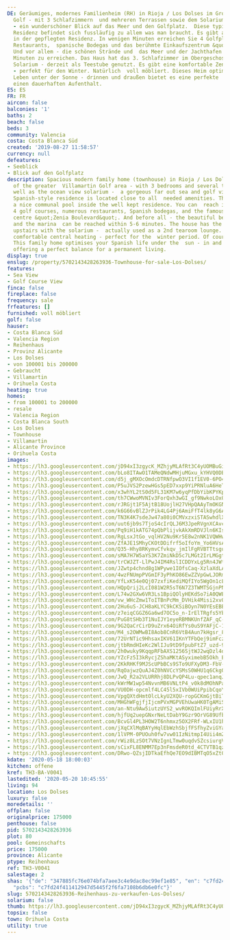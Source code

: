```yaml
---
DE: Geräumiges, modernes Familienheim (RH) in Rioja / Los Dolses im Großraum Villamartin
  Golf - mit 3 Schlafzimmern  und mehreren Terrassen sowie dem Solarium mit Meerblick
  - ein wunderschöner Blick auf das Meer und den Golfplatz.  Diese typisch spanische
  Residenz befindet sich fussläufig zu allem was man braucht. Es gibt auch einen schönen  Gemeinschaftspool
  in der gepflegten Residenz. In wenigen Minuten erreichen Sie 4 Golfplätze, zahlreiche
  Restaurants,  spanische Bodegas und das berühmte Einkaufszentrum &quot;Zenia Boulevard&quot;.
  Und vor allem - die schönen Strände und  das Meer und der Jachthafen sind in 5-6
  Minuten zu erreichen. Das Haus hat das 3. Schlafzimmer im Obergeschoss mit  dem
  Solarium - derzeit als Teestube genutzt. Es gibt eine komfortable Zentralheizung
  - perfekt für den Winter. Natürlich  voll möbliert. Dieses Heim optimiert Ihr spanisches
  Leben unter der Sonne - drinnen und draußen bietet es eine perfekte  Balance für
  einen dauerhaften Aufenthalt.
ES: ES
FR: FR
aircon: false
balconies: '1'
baths: 2
beach: false
beds: 3
community: Valencia
costa: Costa Blanca Süd
created: '2019-08-27 11:58:57'
currency: null
defeatures:
- Seeblick
- Blick auf den Golfplatz
description: Spacious modern family home (townhouse) in Rioja / Los Dolses as part
  of the greater  Villamartin Golf area - with 3 bedrooms and several terraces, as
  well as the ocean view solarium -  a gorgeous far out sea and golf view. This typical
  Spanish-style residence is located close to all  needed amenities. There is also
  a nice communal pool inside the well kept residence. You can  reach in a few minutes
  4 golf courses, numerous restaurants, Spanish bodegas, and the famous  shopping
  centre &quot;Zenia Boulevard&quot;. And before all - the beautiful beaches and sea
  and the marina  can be reached within 5-6 minutes. The house has the 3rd bedroom
  upstairs with the solarium -  actually used as a 2nd tearoom lounge. There is a
  comfortable central heating - perfect for the  winter period. Of course fully furnished.
  This family home optimises your Spanish life under the  sun - in and outside is
  offering a perfect balance for a permanent living.
display: true
enslug: /property/5702143428263936-Townhouse-for-sale-Los-Dolses/
features:
- Sea View
- Golf Course View
finca: false
fireplace: false
frequency: sale
frfeatures: []
furnished: voll möbliert
golf: false
hauser:
- Costa Blanca Süd
- Valencia Region
- Reihenhaus
- Provinz Alicante
- Los Dolses
- von 100001 bis 200000
- Gebraucht
- Villamartin
- Orihuela Costa
heating: true
homes:
- from 100001 to 200000
- resale
- Valencia Region
- Costa Blanca South
- Los Dolses
- Townhouse
- Villamartin
- Alicante Province
- Orihuela Costa
images:
- https://lh3.googleusercontent.com/jD94xI3zgycK_MZhjyMLAfRt3C4yUOMBuGiw3N-v8klBtvR_ZSmzzKrQnJTyyAHhGETIYTFs9zjalysg9Cqbcw=w640-rj-e30-l100
- https://lh3.googleusercontent.com/bLo8ITAwO1TAMeQNdwMHjuMGxu_kYHVQ0DB-9SN1CRJPN0MLn-1apTpONoL-HuU2GEeAVXoC3J3aF3Dxi4Y2=w640-rj-e30-l100
- https://lh3.googleusercontent.com/d5j_gMXOcOmdcDTRNfpwO3VI1f1EV0-6PO4Uk3axNhneRQe2pm6RKnI5HCO_XmInc3ENZ8WE7oex0jDqosfd=w640-rj-e30-l100
- https://lh3.googleusercontent.com/P5uJVS2PzewHGs5pED7xxp9YiPRNluA6HeTWet1wqMhOnjlyXcDc332XLQ0MeJ4Un5bI2n6pPibo8-MAkXAlVw=w640-rj-e30-l100
- https://lh3.googleusercontent.com/x3whYL2tS0d5FL31KM7w6yqPfDbYibKPYKpIA0mSzHkm6afAIMrv2rT_7Q6QHyk0qKTk6rTQvntL2x0prW1a7g=w640-rj-e30-l100
- https://lh3.googleusercontent.com/th7CWwoMVNIv3ForQxh3wGI_gf9NwkoLOxQ-ZaWm9mrLSlro7xK_E4yprfpTk6ehkYEfQJdYrD7OIoJs7Gw=w640-rj-e30-l100
- https://lh3.googleusercontent.com/rJRGjt1F5AjtB18UojlH27VHpQAAyTmOKGNGsbDgNxSRnFqBLSH4ikgqMTtL58Q-9znVsstSDyof_-lF6RpE=w640-rj-e30-l100
- https://lh3.googleusercontent.com/k6G66vBlZJrPik4LG4Pj6AmiFfT4lk8yG6AgFzZBvrkFHV5drQPca8u_FGgkCV28r1fzFIRqpjxo0irq6Ub7=w640-rj-e30-l100
- https://lh3.googleusercontent.com/TN3K4K7sdeJw47a80i0CMVxzxiSTASwhdlX5VFyJDavmIMlQUxnByukIVgLRS1r_POmglNT1CSJ39slaxg=w640-rj-e30-l100
- https://lh3.googleusercontent.com/uut6jb9s7TjoS4cIrQLJ6M3JpeRVgnXCAvc2edyhlQVQ2amL8n7qcdSHAPw_BxQhTySCdD1U7273lD7z2RN7=w640-rj-e30-l100
- https://lh3.googleusercontent.com/Pq9iH1kATG74pQbPlijvkAkXmRDVJln6KIsq78p6bYNlfWTR9ZnzXGtJuWIHi4J7cfTf6L-1iLkOLAwsA0Ir=w640-rj-e30-l100
- https://lh3.googleusercontent.com/RgLsxJtGo_vqlHV2Nu9Kr5E8w2nNK1VQWHw9R4Qg6L9UH3bnNLmWIFbbBBnvbcmnh6ywQu8laPgBbutdnrPW=w640-rj-e30-l100
- https://lh3.googleusercontent.com/ZfAJE1SMhyCKOtDDifrf5oIfoYm_Yo6HVsA6kZ1QzdcNkKVf2w9BPEI7Unsr8rvHVDrv6gCBaL12AiDX-yRD=w640-rj-e30-l100
- https://lh3.googleusercontent.com/Q35-Hhy8RKymvCfvkqv_jmIlFgRVBTTtsguAYRo9Q31Evg3EqV3scP4XB0__1aXk42ZtYYkIJZ53WzEercXz=w640-rj-e30-l100
- https://lh3.googleusercontent.com/sMA7H7W5aYS3K7ZmiNkD5c7LMGt2IrLMGgtfvGA1zvXVUZ_snit6BQw754c8FR9ZnTmbH3UZukwTAheoXbk=w640-rj-e30-l100
- https://lh3.googleusercontent.com/trCWJZT-LlPwJ4IM4RslICDDYxLg5Rn4JWtBnlMkiVSYkeRXmvKr_5_bcTe425zW6WH7Sj-GwBtQAsV8GteU=w640-rj-e30-l100
- https://lh3.googleusercontent.com/JZwtp4chnd8g1WPywe1IOfsCaq-XzlaXdLAHlfKBXucgUNApTBSaLiquX13Si55do1bT_tAZhzsBOhEIfYrZAQ=w640-rj-e30-l100
- https://lh3.googleusercontent.com/4wzFNUmpPVGmIF3yPhKO86EwZZVpGwLJORm5zIoQvk1nX_RnJ5wN8dGZ6J2YONRiwwN2_p9oUXTr8J988fYm=w640-rj-e30-l100
- https://lh3.googleusercontent.com/YfLxK54e0Qj07zxfiKediMQfIYo5WgOn1cLN40Mg7RCViwTMfYYCN47c0TyWZt-CLoygC1ARhiMe3O3__KSc=w640-rj-e30-l100
- https://lh3.googleusercontent.com/HQpQrij2LcI081W2R5sT6N7Z3TWMTSGjnPN4AsjPPzUD8zcMnrJ2UlMz_Wwp7jL1a9BO0o4cuGQ7F4BplBc6=w640-rj-e30-l100
- https://lh3.googleusercontent.com/L74w2GXw6VR3Ls1BpiQOlyHEKdSo7iA0QWEuHKGNdv9Dg-Uxfd098k_yHimX7ugEfrXRw3lsVicDHXi0bEA=w640-rj-e30-l100
- https://lh3.googleusercontent.com/vw_WHcZmw1ToITBnPcMm_DVHik4Misi2xvQhUNndb9v6lQegUOMhRlLCVJLfOrMrTX1TTfEJ9uGQzLgKDYw=w640-rj-e30-l100
- https://lh3.googleusercontent.com/2Hu6uS-JCH8aKLYC9kCKSiBOyn7N0YEsEBBm98v4E1nbZgQ2_E0Bc6ReJHpaerTqUSiDEx6K-bbOl9zxgmynQg=w640-rj-e30-l100
- https://lh3.googleusercontent.com/z7eiqCGGZ6Ga6wd7OC5o_n-IrElTRgfs5YbPEmzJ42_ubFmNZQTRX7gup1QHKiIFcFq1TCiEpNHjQtST2dQO=w640-rj-e30-l100
- https://lh3.googleusercontent.com/PuG8tSHb3T1NuIJY1eyeRBMNKUnfZAF_qC-C-jkXt-0TIBqyc5R7NxEdnQNaO2VhzWWY5iwwmo9pQbu2ELfo=w640-rj-e30-l100
- https://lh3.googleusercontent.com/9G2QaCrCirD9uZrx64OiRfYs0uS9YAFjC-1AXcs22reahFLHBujgNWR_luqrukwxhgw6zcssldpMY8LRbrQ=w640-rj-e30-l100
- https://lh3.googleusercontent.com/M4_s2OWMwBI8Aob8CnR6VtB4Aun7kHgsr_84ZzYWlorTes4xDxeZFfPsTpvghVnWz-3JlCasm6k4KCWXh-E=w640-rj-e30-l100
- https://lh3.googleusercontent.com/72UrNTic9HhsaxIKV61IKnYTFbQej9imFczfd4vdZwscv9O1-xHXZhR8o2xqSfobaLeBASAwg5Ij3AZTN3_Uxw=w640-rj-e30-l100
- https://lh3.googleusercontent.com/jtbRmdHIeKc2WlIJu9tD9fpubFtZ7_uzd-9ZNwkdG2NaeVMNMjBPXMOw22XwRfGvHiI6Co91B_CknUalwPsJ=w640-rj-e30-l100
- https://lh3.googleusercontent.com/2h0wuky9KqqpRFbAXS1256SjtWJ2wqDzl4d0uJaigTDAkgNSbjV0B0ir9-6Ekb5IOcjpLWSh5gNp1rw63kem9Q=w640-rj-e30-l100
- https://lh3.googleusercontent.com/YZcFz5I3kRycjZShaMKtASyximebB5Okh_EcKmaPNi--Z981tgUq6fSCUJZYLjdwoLXirlK25Mv9Fp8HhQxIvA=w640-rj-e30-l100
- https://lh3.googleusercontent.com/2KkRHKf9MJScUPbBCs9STo9UFXyDM3-FbV-4Xwp9nrRHjFbIx9X23Yh0OuMtFKR2r1GxvKUDT7Ory-JJ0cU=w640-rj-e30-l100
- https://lh3.googleusercontent.com/RqOajwzQuAJ4Z0hNVCcYSMsS0WHU1q6CkgQBCNlNmr8BViSImu1B8frZpZ3Fv99nwgIXNE3t-wG5ooFVUrnY=w640-rj-e30-l100
- https://lh3.googleusercontent.com/JwQ_R2a2VLURRhj8DLPvQP4Lu-qpec1anqJUAbEIkP1o6LQElG_faXuxGbo4kaHDiYX1QPfrii0rNZBUYBWr=w640-rj-e30-l100
- https://lh3.googleusercontent.com/kWrMW1wp54NvvnMB6VNLtP4_v0k8dMOhNPawWRZPvqOy24bTb1hjpg9RVPF4Z8VzkY3Uvm4g23p9jZK3VALw=w640-rj-e30-l100
- https://lh3.googleusercontent.com/VU0DH-opcmlf4LC45l5xIVb0WUiPpibCqoY0a61EdCmENum4JMyrMqkvtin0aP7CPyvNFnI0D-5AKR_hiCNn=w640-rj-e30-l100
- https://lh3.googleusercontent.com/VpgQXtdHmtOlcLkyU2XQU-ropGCKmGjtBiT_s8FCPGwOdAtOHYE6msLx1OI7DiG9YwEC18h8JCZOASSOwa863w=w640-rj-e30-l100
- https://lh3.googleusercontent.com/MHGhWFgjfjIjcmPVxMGPVEhUwaHK0TgAMiSUf7ca9yH5KVIaNIJbU4rV7MyLkvtOWP8uOwMwpPV2s0QcUOFE=w640-rj-e30-l100
- https://lh3.googleusercontent.com/an-Ntu9Aw5iutzUYS2_wvROKQImlFUiyRrXx_BMwXFxOYlXuyiikrFD4C0kHtgTprO7civPjF8lXlbI4_7pQ=w640-rj-e30-l100
- https://lh3.googleusercontent.com/hjfUq2uepGNxrNeLtDabY9Gzr9OrVG89UfbUrPMoO35F7WI-sJcoNxwxAuWO0tUToHKSVq6MKhvEWZW4Kbus=w640-rj-e30-l100
- https://lh3.googleusercontent.com/BcvGl4PL3HOW2T6nhmxz5OX2FRf-WLxIU1hZBcRHijImEpclaAAPe9sPzLApkMXKcoefoVVLddY_8KlatAcY=w640-rj-e30-l100
- https://lh3.googleusercontent.com/jXqCXlMqBAYyHqlEbWzhSbjfFSfhyZviGYaYTZLhF1iDSgjq8CWMJfQBp1b5gfarKLSrotwWtU7Rd15njFHF=w640-rj-e30-l100
- https://lh3.googleusercontent.com/1lVPM-0PUOuh0fw7vw01IzNitmpI4Uii4mZ16CBhvNRqk2o3bJwGhHZofKUn-tgjMLn-xKwoJHJehJaJj383=w640-rj-e30-l100
- https://lh3.googleusercontent.com/rWiz8LzSOt7VNzIgnLTmw0uqdvSZcsiurgV6dOlh-hwel1ckX89wngmvq34er4zLIsxnmiz3LqOwh8VTb-5gNQ=w640-rj-e30-l100
- https://lh3.googleusercontent.com/sCixFL8ENMM7Ep3nFmsdeR0td_4CTVTB1qzt3QjCFURaO-V0X0fgVOsKZ6Y58AnLLOej2LU143gopPtLsv4b=w640-rj-e30-l100
- https://lh3.googleusercontent.com/DRwo-QZsjIDTkaEfhQe7EO9dIBMTqO5xZt0l3-oJmeU1K3zI3eSyCFCJ9TiGkJE9f6A8PMf9ocKTkFiIiC34=w640-rj-e30-l100
kdate: '2020-05-18 18:00:03'
kitchen: offene
kref: TH3-BA-V0041
lastedited: '2020-05-20 10:45:55'
living: 94
location: Los Dolses
luxury: false
moredetails: ''
offplan: false
originalprice: 175000
penthouse: false
pid: 5702143428263936
plot: 80
pool: Gemeinschafts
price: 175000
province: Alicante
ptype: Reihenhaus
ref: TH3-V0041
salestage: 2
shas: '{"de": "347885fc76e074bfa7aee3c4e9dac8ec99ef1e85", "en": "c7fd24f411412947d5445f2f6fa7108b6db6e0fc",
  "pcbs": "c7fd24f411412947d5445f2f6fa7108b6db6e0fc"}'
slug: 5702143428263936-Reihenhaus-zu-verkaufen-Los-Dolses/
solarium: false
thumb: https://lh3.googleusercontent.com/jD94xI3zgycK_MZhjyMLAfRt3C4yUOMBuGiw3N-v8klBtvR_ZSmzzKrQnJTyyAHhGETIYTFs9zjalysg9Cqbcw=w400-h240-n-rj-e30-l100
topsix: false
town: Orihuela Costa
utility: true
---
```

